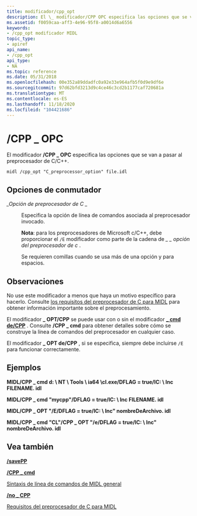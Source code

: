 ```yaml
---
title: modificador/cpp_opt
description: El \_ modificador/CPP OPC especifica las opciones que se van a pasar al preprocesador de C/C++.
ms.assetid: f0059caa-aff3-4e96-95f8-a0014d6a6556
keywords:
- /cpp_opt modificador MIDL
topic_type:
- apiref
api_name:
- /cpp_opt
api_type:
- NA
ms.topic: reference
ms.date: 05/31/2018
ms.openlocfilehash: 00e352a89ddadfc0a92e33e964afb5f0d9e9df6e
ms.sourcegitcommit: 97d62bfd3213d9c4ce46c3cd2b1177caf720681a
ms.translationtype: MT
ms.contentlocale: es-ES
ms.lasthandoff: 11/18/2020
ms.locfileid: "104421686"
---
```

# <a name="cpp_opt-switch"></a>/CPP \_ OPC

El modificador **/CPP \_ OPC** especifica las opciones que se van a pasar al preprocesador de C/C++.

``` syntax
midl /cpp_opt "C_preprocessor_option" file.idl
```

## <a name="switch-options"></a>Opciones de conmutador

<dl> <dt>

*\_Opción de preprocesador de C \_* 
</dt> <dd>

Especifica la opción de línea de comandos asociada al preprocesador invocado. 

**Nota**: para los preprocesadores de Microsoft c/C++, debe proporcionar el `/E` modificador como parte de la cadena de *\_ \_ opción del preprocesador de c* . 

Se requieren comillas cuando se usa más de una opción y para espacios.

</dd> </dl>

## <a name="remarks"></a>Observaciones

No use este modificador a menos que haya un motivo específico para hacerlo. Consulte [los requisitos del preprocesador de C para MIDL](c-preprocessor-requirements-for-midl.md) para obtener información importante sobre el preprocesamiento.

El modificador **\_ OPT/CPP** se puede usar con o sin el modificador [**\_ cmd de/CPP**](-cpp-cmd.md) . Consulte **/CPP \_ cmd** para obtener detalles sobre cómo se construye la línea de comandos del preprocesador en cualquier caso.

El modificador **\_ OPT de/CPP** , si se especifica, siempre debe incluirse `/E` para funcionar correctamente.

## <a name="examples"></a>Ejemplos

**MIDL/CPP \_ cmd d: \\ NT \\ Tools \\ ia64 \\cl.exe/DFLAG = true/IC: \\ Inc FILENAME. idl**

**MIDL/CPP \_ cmd "mycpp"/DFLAG = true/IC: \\ Inc FILENAME. idl**

**MIDL/CPP \_ OPT "/E/DFLAG = true/IC: \\ Inc" nombreDeArchivo. idl**

**MIDL/CPP \_ cmd "CL"/CPP \_ OPT "/e/DFLAG = true/IC: \\ Inc" nombreDeArchivo. idl**

## <a name="see-also"></a>Vea también

<dl> <dt>

[**/savePP**](-savepp.md)
</dt> <dt>

[**/CPP \_ cmd**](-cpp-cmd.md)
</dt> <dt>

[Sintaxis de línea de comandos de MIDL general](general-midl-command-line-syntax.md)
</dt> <dt>

[**/no \_ CPP**](-no-cpp-nocpp.md)
</dt> <dt>

[Requisitos del preprocesador de C para MIDL](c-preprocessor-requirements-for-midl.md)
</dt> </dl>

 

 





